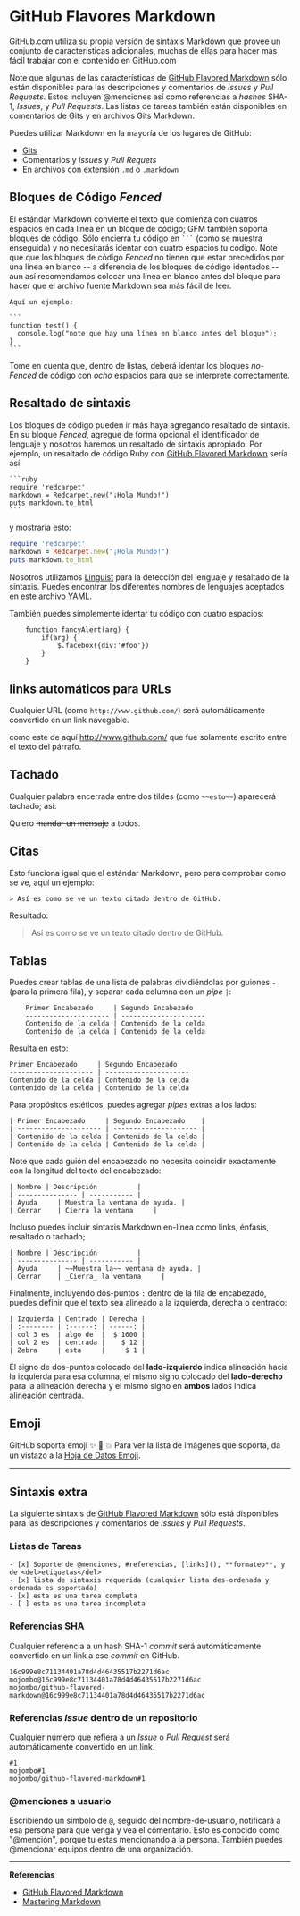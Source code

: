 GitHub Flavores Markdown
========================

GitHub.com utiliza su propia versión de sintaxis Markdown que provee un
conjunto de características adicionales, muchas de ellas para hacer más fácil
trabajar con el contenido en GitHub.com

Note que algunas de las características de [GitHub Flavored Markdown][GFM]
sólo están disponibles para las descripciones y comentarios de _issues_ y
_Pull Requests_. Estos incluyen @menciones así como referencias a _hashes_
SHA-1, _Issues_, y _Pull Requests_. Las listas de tareas también están
disponibles en comentarios de Gits y en archivos Gits Markdown.

Puedes utilizar Markdown en la mayoría de los lugares de GitHub:

  - [Gits](https://gist.github.com/)
  - Comentarios y _Issues_ y _Pull Requets_
  - En archivos con extensión `.md` o `.markdown`


## Bloques de Código _Fenced_ ##

El estándar Markdown convierte el texto que comienza con cuatros espacios en
cada línea en un bloque de código; GFM también soporta bloques de código. Sólo
encierra tu código en ```` ``` ```` (como se muestra enseguida) y no necesitarás
identar con cuatro espacios tu código. Note que que los bloques de código
_Fenced_ no tienen que estar precedidos por una línea en blanco -- a
diferencia de los bloques de código identados -- aun así recomendamos colocar
una línea en blanco antes del bloque para hacer que el archivo fuente Markdown
sea más fácil de leer.

    Aquí un ejemplo:

    ```
    function test() {
      console.log("note que hay una línea en blanco antes del bloque");
    }
    ```

Tome en cuenta que, dentro de listas, deberá identar los bloques
_no-Fenced_ de código con _ocho_ espacios para que se interprete
correctamente.


## Resaltado de sintaxis ##

Los bloques de código pueden ir más haya agregando resaltado de sintaxis. En
su bloque _Fenced_, agregue de forma opcional el identificador de lenguaje y
nosotros haremos un resaltado de sintaxis apropiado. Por ejemplo, un resaltado
de código Ruby con [GitHub Flavored Markdown][GFM] sería así:

 [GFM]: https://help.github.com/articles/github-flavored-markdown

    ```ruby
    require 'redcarpet'
    markdown = Redcarpet.new("¡Hola Mundo!")
    puts markdown.to_html
    ```

y mostraría esto:

```ruby
require 'redcarpet'
markdown = Redcarpet.new("¡Hola Mundo!")
puts markdown.to_html
```

Nosotros utilizamos [Linguist][] para la detección del lenguaje y resaltado de
la sintaxis. Puedes encontrar los diferentes nombres de lenguajes aceptados en
este [archivo YAML][].

  [Linguist]: https://github.com/github/linguist
  [archivo YAML]: https://github.com/github/linguist/blob/master/lib/linguist/languages.yml

También puedes simplemente identar tu código con cuatro espacios:

        function fancyAlert(arg) {
            if(arg) {
                $.facebox({div:'#foo'})
            }
        }


## links automáticos para URLs ##

Cualquier URL (como `http://www.github.com/`) será automáticamente convertido
en un link navegable.

como este de aquí http://www.github.com/ que fue solamente escrito entre el
texto del párrafo.


## Tachado ##

Cualquier palabra encerrada entre dos tildes (como `~~esto~~`) aparecerá
tachado; así:

Quiero ~~mandar un mensaje~~ a todos.


## Citas ##

Esto funciona igual que el estándar Markdown, pero para comprobar como
se ve, aquí un ejemplo:

```
> Así es como se ve un texto citado dentro de GitHub.
```

Resultado:

> Así es como se ve un texto citado dentro de GitHub.


## Tablas ##

Puedes crear tablas de una lista de palabras dividiéndolas por guiones `-`
(para la primera fila), y separar cada columna con un _pipe_ `|`:

```
    Primer Encabezado     | Segundo Encabezado
    --------------------- | ---------------------
    Contenido de la celda | Contenido de la celda
    Contenido de la celda | Contenido de la celda
```

Resulta en esto:

    Primer Encabezado     | Segundo Encabezado
    --------------------- | ---------------------
    Contenido de la celda | Contenido de la celda
    Contenido de la celda | Contenido de la celda

Para propósitos estéticos, puedes agregar _pipes_ extras a los lados:

    | Primer Encabezado     | Segundo Encabezado    |
    | --------------------- | --------------------- |
    | Contenido de la celda | Contenido de la celda |
    | Contenido de la celda | Contenido de la celda |

Note que cada guión del encabezado no necesita coincidir exactamente con la
longitud del texto del encabezado:

    | Nombre | Descripción          |
    | --------------- | ----------- |
    | Ayuda     | Muestra la ventana de ayuda. |
    | Cerrar    | Cierra la ventana     |

Incluso puedes incluir sintaxis Markdown en-línea como links, énfasis,
resaltado o tachado;

    | Nombre | Descripción          |
    | --------------- | ----------- |
    | Ayuda     | ~~Muestra la~~ ventana de ayuda. |
    | Cerrar    | _Cierra_ la ventana     |

Finalmente, incluyendo dos-puntos `:` dentro de la fila de encabezado, puedes
definir que el texto sea alineado a la izquierda, derecha o centrado:

    | Izquierda | Centrado | Derecha |
    | :-------- | :------: | ------: |
    | col 3 es  | algo de  |  $ 1600 |
    | col 2 es  | centrada |    $ 12 |
    | Zebra     | esta     |     $ 1 |

El signo de dos-puntos colocado del __lado-izquierdo__ indica alineación
hacia la izquierda para esa columna, el mismo signo colocado del
__lado-derecho__ para la alineación derecha y el mismo signo en __ambos__
lados indica alineación centrada.


## Emoji ##

GitHub soporta emoji :sparkles: :camel: :boom: Para ver la lista de
imágenes que soporta, da un vistazo a la [Hoja de Datos Emoji][Emoji].

[Emoji]: http://www.emoji-cheat-sheet.com/


* * *


## Sintaxis extra ##

La siguiente sintaxis de [GitHub Flavored Markdown][GFM]
sólo está disponibles para las descripciones y comentarios de _issues_ y
_Pull Requests_.


### Listas de Tareas ###

    - [x] Soporte de @menciones, #referencias, [links](), **formateo**, y de <del>etiquetas</del>
    - [x] lista de sintaxis requerida (cualquier lista des-ordenada y ordenada es soportada)
    - [x] esta es una tarea completa
    - [ ] esta es una tarea incompleta


### Referencias SHA ###

Cualquier referencia a un hash SHA-1 _commit_ será automáticamente convertido
en un link a ese _commit_ en GitHub.

```
16c999e8c71134401a78d4d46435517b2271d6ac
mojombo@16c999e8c71134401a78d4d46435517b2271d6ac
mojombo/github-flavored-markdown@16c999e8c71134401a78d4d46435517b2271d6ac
```


### Referencias _Issue_ dentro de un repositorio ###

Cualquier número que refiera a un _Issue_ o _Pull Request_ será
automáticamente convertido en un link.

    #1
    mojombo#1
    mojombo/github-flavored-markdown#1


### @menciones a usuario ###

Escribiendo un símbolo de `@`, seguido del nombre-de-usuario, notificará a
esa persona para que venga y vea el comentario. Esto es conocido como
"@mención", porque tu estas mencionando a la persona. También puedes
@mencionar equipos dentro de una organización.


* * *

__Referencias__

 - [GitHub Flavored Markdown](https://help.github.com/articles/github-flavored-markdown)
 - [Mastering Markdown](http://guides.github.com/overviews/mastering-markdown/)